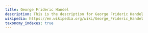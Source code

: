 ```yaml
---
title: George Frideric Handel
description: This is the description for George Frideric Handel
wikipedia: https://en.wikipedia.org/wiki/George_Frideric_Handel
taxonomy_indexes: true
---
```

